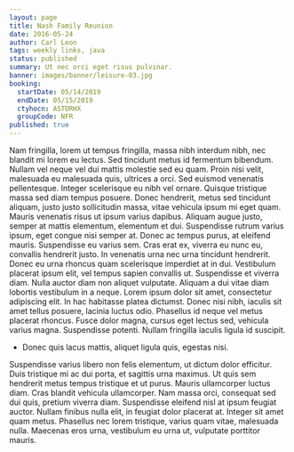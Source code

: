 ```yaml
---
layout: page
title: Nash Family Reunion
date: 2016-05-24
author: Carl Leon
tags: weekly links, java
status: published
summary: Ut nec orci eget risus pulvinar.
banner: images/banner/leisure-03.jpg
booking:
  startDate: 05/14/2019
  endDate: 05/15/2019
  ctyhocn: ASTORHX
  groupCode: NFR
published: true
---
```

Nam fringilla, lorem ut tempus fringilla, massa nibh interdum nibh, nec blandit mi lorem eu lectus. Sed tincidunt metus id fermentum bibendum. Nullam vel neque vel dui mattis molestie sed eu quam. Proin nisi velit, malesuada eu malesuada quis, ultrices a orci. Sed euismod venenatis pellentesque. Integer scelerisque eu nibh vel ornare. Quisque tristique massa sed diam tempus posuere. Donec hendrerit, metus sed tincidunt aliquam, justo justo sollicitudin massa, vitae vehicula ipsum mi eget quam. Mauris venenatis risus ut ipsum varius dapibus. Aliquam augue justo, semper at mattis elementum, elementum et dui. Suspendisse rutrum varius ipsum, eget congue nisi semper at.
Donec ac tempus purus, at eleifend mauris. Suspendisse eu varius sem. Cras erat ex, viverra eu nunc eu, convallis hendrerit justo. In venenatis urna nec urna tincidunt hendrerit. Donec eu urna rhoncus quam scelerisque imperdiet at in dui. Vestibulum placerat ipsum elit, vel tempus sapien convallis ut. Suspendisse et viverra diam. Nulla auctor diam non aliquet vulputate. Aliquam a dui vitae diam lobortis vestibulum in a neque. Lorem ipsum dolor sit amet, consectetur adipiscing elit. In hac habitasse platea dictumst. Donec nisi nibh, iaculis sit amet tellus posuere, lacinia luctus odio. Phasellus id neque vel metus placerat rhoncus. Fusce dolor magna, cursus eget lectus sed, vehicula varius magna. Suspendisse potenti. Nullam fringilla iaculis ligula id suscipit.

* Donec quis lacus mattis, aliquet ligula quis, egestas nisi.

Suspendisse varius libero non felis elementum, ut dictum dolor efficitur. Duis tristique mi ac dui porta, et sagittis urna maximus. Ut quis sem hendrerit metus tempus tristique et ut purus. Mauris ullamcorper luctus diam. Cras blandit vehicula ullamcorper. Nam massa orci, consequat sed dui quis, pretium viverra diam. Suspendisse eleifend nisl at ipsum feugiat auctor. Nullam finibus nulla elit, in feugiat dolor placerat at. Integer sit amet quam metus. Phasellus nec lorem tristique, varius quam vitae, malesuada nulla. Maecenas eros urna, vestibulum eu urna ut, vulputate porttitor mauris.
